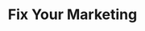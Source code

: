 ---
title: "Fix Your Marketing"
description: "Your marketing isn't broken. It's just scattered. I help professional services and tech-enabled businesses fix their marketing by creating clarity, focus, and a repeatable system for generating leads."
content_class: "about hidden-section"

sections:
  - type: "grid"
    class: "services problems-grid"
    header:
      title: "The 6 Most Common Marketing Problems"
      subtitle: "Most businesses don't fail at marketing because they lack effort. They fail because of these systematic issues:"
    items:
      - title: "Scattered & Generic Messaging"
        description: "Prospects can't quickly understand what makes you different from competitors, leading to longer sales cycles and price-based competition."
      - title: "Tactics Without Strategy"
        description: "Teams post on LinkedIn, run ads, and create content without a unified plan that connects these activities to business goals."
      - title: "Over-Reliance on Referrals"
        description: "Growth becomes unpredictable and vulnerable to market changes, economic downturns, or key relationship dependencies."
      - title: "Disconnected Tool Experiments"
        description: "AI and new tools are added without integration into systematic workflows, creating more complexity instead of efficiency."
      - title: "Weak Follow-Up Systems"
        description: "Qualified prospects who aren't ready to buy immediately are lost, while competitors capture these opportunities."
      - title: "Inconsistent Content & Visibility"
        description: "Sporadic posting and content creation means prospects forget about you between interactions, while competitors who show up consistently capture mindshare and opportunities."

  - type: "content"
    class: "about problems-result"
    content: |
      **The result?** Marketing feels like chaos. Teams work harder but see diminishing returns. Leads are inconsistent. Growth plateaus. Founders feel stuck in the day-to-day instead of building strategic value.

  - type: "grid"
    class: "services"
    header:
      title: "Fix Your Marketing with a System"
      subtitle: "Instead of more tactics, you need strategic clarity and systematic execution. When we work together, we'll build a clear, structured marketing engine that transforms scattered efforts into predictable growth."
    items:
      - icon: "icon-target"
        title: "Clarifies Your Positioning & Messaging"
        description: "We'll define exactly what makes you different from competitors and craft messaging that resonates with your ideal clients. You'll have clear value propositions, compelling case studies, and conversation frameworks that make prospects say 'this is exactly what we need' instead of shopping around on price."
      - icon: "icon-chart"
        title: "Maps Your Complete Customer Journey"
        description: "We'll design every touchpoint from first contact to closed deal, ensuring no prospects fall through the cracks. You'll have systematic follow-up sequences, nurturing campaigns, and conversion pathways that guide leads forward automatically, even when your team is focused on delivery."
      - icon: "icon-robot"
        title: "Builds Repeatable Lead Generation Systems"
        description: "We'll identify the most effective channels for your business and create sustainable workflows that generate qualified leads consistently. This includes content strategies, AI-powered automation, referral systems, and partnership development—all working together to reduce your dependence on any single source."

  - type: "timeline"
    class: "approach"
    header:
      title: "My Consulting Process"
    items:
      - number: "1"
        title: "Discovery & Diagnosis"
        description: "We start by understanding your current marketing, challenges, and growth goals."
      - number: "2"
        title: "Strategy & Positioning"
        description: "We define your unique positioning and map the customer journey that fits your business."
      - number: "3"
        title: "System Design"
        description: "I create a structured marketing plan that combines strategy with AI-driven execution."
      - number: "4"
        title: "Implementation Support"
        description: "I work with your team to set up workflows, templates, and tools so they can run the system confidently."
      - number: "5"
        title: "Review & Scale"
        description: "We refine, measure results, and set up your system to scale without you being stuck in daily operations."

  - type: "grid"
    class: "audience"
    header:
      title: "I Work Best With:"
      subtitle: "Over 200+ engagements, I've discovered which types of businesses get the most transformative results from systematic marketing approaches."
    intro: "Not every business is ready for what I do. The companies that see dramatic improvements share three characteristics: they value expertise over price, they're willing to invest in systems that compound over time, and they understand that sustainable growth comes from consistent execution, not silver bullets."
    items:
      - icon: "icon-handshake"
        title: "Professional Service Firms"
        subheading: "Beyond Referrals"
        description: "Marketing agencies, law firms, consulting practices, training companies, and specialized B2B services firms with 10-50 employees. These are businesses built on expertise and relationships, but they've hit the ceiling of what referrals alone can deliver. They need systematic approaches to demonstrate thought leadership, build authority, and generate predictable demand without compromising their professional reputation."
        results: "Typical results: 40-60% increase in qualified leads within 90 days, 25-35% improvement in close rates through better positioning."
      - icon: "icon-computer"
        title: "Tech-Enabled Businesses"  
        subheading: "Scale Without Chaos"
        description: "SaaS companies, IT service providers, digital agencies, and productized service businesses experiencing rapid growth or planning for it. These companies understand technology but struggle with marketing systems that can keep pace with their ambitions. They have solid products and early traction but need marketing processes that scale efficiently and generate qualified leads consistently."
        results: "Typical results: 50-80% reduction in sales cycle length, 3x improvement in marketing-qualified lead conversion rates."
      - icon: "icon-target"
        title: "Consultants & Experts"
        subheading: "Systematic Growth"  
        description: "Independent professionals, boutique consultancies, and subject matter experts earning $150K+ annually who are ready to scale beyond personal capacity. These are recognized experts in their fields who've outgrown the feast-or-famine cycle of networking and referrals. They want to build personal brands and systematic lead generation that attracts ideal clients automatically."
        results: "Typical results: 2-3x increase in inbound inquiries, 50-70% improvement in project value and client quality."

  - type: "grid"
    class: "services deliverables"
    header:
      title: "What You'll Walk Away With"
      subtitle: "Concrete deliverables designed to transform your marketing from scattered tactics into a systematic growth engine."
    items:
      - icon: "icon-target"
        title: "A Clear Marketing Strategy"
        description: "A comprehensive 20-page strategic blueprint that defines your unique market position, target customer segments, competitive differentiators, and growth priorities. This isn't generic advice—it's a custom roadmap aligned to your specific business goals, market realities, and competitive landscape that your entire team can execute with confidence."
      - icon: "icon-handshake"
        title: "Positioning & Messaging Frameworks"
        description: "Proven messaging templates and positioning statements that eliminate the guesswork from your communications. You'll receive value proposition frameworks, elevator pitches, website copy guidelines, and sales conversation scripts—all crafted to resonate with your ideal clients and differentiate you from competitors."
      - icon: "icon-chart"
        title: "A 12-Month Lead Generation Plan"
        description: "A detailed, month-by-month execution plan that prioritizes the most effective channels for your business. Includes content calendars, campaign workflows, budget allocations, AI automation setups, and performance benchmarks—everything needed to generate consistent, qualified leads without overwhelming your team."
      - icon: "icon-computer"
        title: "Templates & Workflows"
        description: "Ready-to-use templates and documented processes that accelerate execution and ensure consistency. You'll get email sequences, social media templates, content briefs, prospect research workflows, and AI prompt libraries—plus training materials so your team can implement everything effectively."

cta:
  title: "Let's Fix Your Marketing"
  subtitle: "You don't need more tactics. You need a system."
  button:
    text: "Book a Call"
    url: "contact/"
---